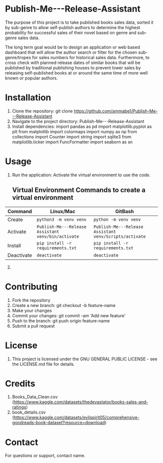 # Publish-Me---Release-Assistant
The purpose of this project is to take published books sales data, sorted it by sub-genre to allow self-publish authors to determine the highest probability for successful sales of their novel based on genre and sub-genre sales data. 

The long term goal would be to design an application or web based dashboard that will allow the author search or filter for the chosen sub-genre/tropes for sales numbers for historical sales data. Furthermore, to cross check with planned release dates of similar books that will be published by traditional publishing houses to prevent lower sales by releasing self-published books at or around the same time of more well known or popular authors.

# Installation
1. Clone the repository: git clone https://github.com/ammabe1/Publish-Me---Release-Assistant
2. Navigate to the project directory: Publish-Me---Release-Assistant
3. Install dependencies: 
    import pandas as pd
    import matplotlib.pyplot as plt
    from matplotlib import colormaps
    import numpy as np
    from collections import Counter
    import string
    import sqlite3
    from matplotlib.ticker import FuncFormatter
    import seaborn as sn

# Usage
1. Run the application: Activate the virtual environment to use the code. 
    ## Virtual Environment Commands to create a virtual environment
| Command | Linux/Mac | GitBash |
| ------- | --------- | ------- |
| Create | `python3 -m venv venv` | `python -m venv venv` |
| Activate | `Publish-Me---Release Assistant venv/bin/activate` | `Publish-Me---Release Assistant venv/Scripts/activate` |
| Install | `pip install -r requirements.txt` | `pip install -r requirements.txt` |
| Deactivate | `deactivate` | `deactivate` |
2. 

# Contributing
1. Fork the repository
2. Create a new branch: git checkout -b feature-name
3. Make your changes
4. Commit your changes: git commit -am 'Add new feature'
5. Push to the branch: git push origin feature-name
6. Submit a pull request

# License
1. This project is licensed under the GNU GENERAL PUBLIC LICENSE - see the LICENSE.md file for details.

# Credits
1. Books_Data_Clean.csv (https://www.kaggle.com/datasets/thedevastator/books-sales-and-ratings)
2. book_details.csv (https://www.kaggle.com/datasets/evilspirit05/comprehensive-goodreads-book-dataset?resource=download)
 

# Contact
For questions or support, contact name.


